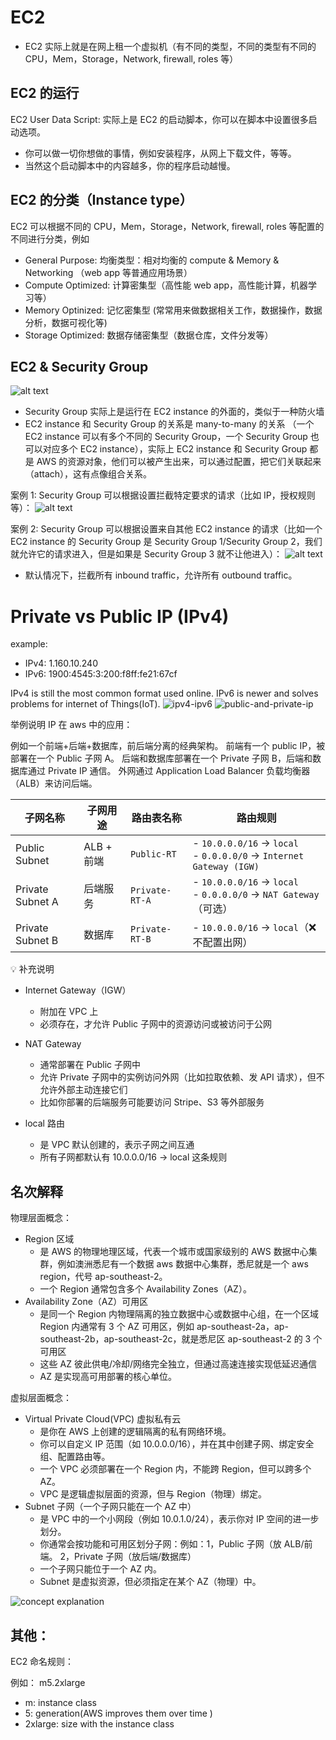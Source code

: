 # EC2

- EC2 实际上就是在网上租一个虚拟机（有不同的类型，不同的类型有不同的 CPU，Mem，Storage，Network, firewall, roles 等）

## EC2 的运行

EC2 User Data Script: 实际上是 EC2 的启动脚本，你可以在脚本中设置很多启动选项。

- 你可以做一切你想做的事情，例如安装程序，从网上下载文件，等等。
- 当然这个启动脚本中的内容越多，你的程序启动越慢。

## EC2 的分类（Instance type）

EC2 可以根据不同的 CPU，Mem，Storage，Network, firewall, roles 等配置的不同进行分类，例如

- General Purpose: 均衡类型：相对均衡的 compute & Memory & Networking （web app 等普通应用场景）
- Compute Optimized: 计算密集型（高性能 web app，高性能计算，机器学习等）
- Memory Optinized: 记忆密集型 (常常用来做数据相关工作，数据操作，数据分析，数据可视化等)
- Storage Optimized: 数据存储密集型（数据仓库，文件分发等）

## EC2 & Security Group

![alt text](https://github.com/DarrenDuanAU/Frontend_Notebook/blob/main/personalNotebook/cloud/aws/ec2/intro.png)

- Security Group 实际上是运行在 EC2 instance 的外面的，类似于一种防火墙
- EC2 instance 和 Security Group 的关系是 many-to-many 的关系 （一个 EC2 instance 可以有多个不同的 Security Group，一个 Security Group 也可以对应多个 EC2 instance），实际上 EC2 instance 和 Security Group 都是 AWS 的资源对象，他们可以被产生出来，可以通过配置，把它们关联起来（attach），这有点像组合关系。

案例 1:
Security Group 可以根据设置拦截特定要求的请求（比如 IP，授权规则等）：
![alt text](https://github.com/DarrenDuanAU/Frontend_Notebook/blob/main/personalNotebook/cloud/aws/ec2/example-1.png)

案例 2:
Security Group 可以根据设置来自其他 EC2 instance 的请求（比如一个 EC2 instance 的 Security Group 是 Security Group 1/Security Group 2，我们就允许它的请求进入，但是如果是 Security Group 3 就不让他进入）：
![alt text](https://github.com/DarrenDuanAU/Frontend_Notebook/blob/main/personalNotebook/cloud/aws/ec2/example-2.png)

- 默认情况下，拦截所有 inbound traffic，允许所有 outbound traffic。

# Private vs Public IP (IPv4)

example:

- IPv4: 1.160.10.240
- IPv6: 1900:4545:3:200:f8ff:fe21:67cf

IPv4 is still the most common format used online.
IPv6 is newer and solves problems for internet of Things(IoT).
![ipv4-ipv6](https://github.com/DarrenDuanAU/Frontend_Notebook/blob/main/personalNotebook/cloud/aws/ec2/ip.png)
![public-and-private-ip](https://github.com/DarrenDuanAU/Frontend_Notebook/blob/main/personalNotebook/cloud/aws/ec2/ip-2.png)

举例说明 IP 在 aws 中的应用：

例如一个前端+后端+数据库，前后端分离的经典架构。
前端有一个 public IP，被部署在一个 Public 子网 A。
后端和数据库部署在一个 Private 子网 B，后端和数据库通过 Private IP 通信。
外网通过 Application Load Balancer 负载均衡器 （ALB）来访问后端。

| 子网名称         | 子网用途   | 路由表名称     | 路由规则                                                              |
| ---------------- | ---------- | -------------- | --------------------------------------------------------------------- |
| Public Subnet    | ALB + 前端 | `Public-RT`    | - `10.0.0.0/16` → `local`<br>- `0.0.0.0/0` → `Internet Gateway (IGW)` |
| Private Subnet A | 后端服务   | `Private-RT-A` | - `10.0.0.0/16` → `local`<br>- `0.0.0.0/0` → `NAT Gateway`（可选）    |
| Private Subnet B | 数据库     | `Private-RT-B` | - `10.0.0.0/16` → `local`（❌ 不配置出网）                            |

💡 补充说明

- Internet Gateway（IGW）

  - 附加在 VPC 上
  - 必须存在，才允许 Public 子网中的资源访问或被访问于公网

- NAT Gateway

  - 通常部署在 Public 子网中
  - 允许 Private 子网中的实例访问外网（比如拉取依赖、发 API 请求），但不允许外部主动连接它们
  - 比如你部署的后端服务可能要访问 Stripe、S3 等外部服务

- local 路由
  - 是 VPC 默认创建的，表示子网之间互通
  - 所有子网都默认有 10.0.0.0/16 → local 这条规则

## 名次解释

物理层面概念：

- Region 区域
  - 是 AWS 的物理地理区域，代表一个城市或国家级别的 AWS 数据中心集群，例如澳洲悉尼有一个数据 aws 数据中心集群，悉尼就是一个 aws region，代号 ap-southeast-2。
  - 一个 Region 通常包含多个 Availability Zones（AZ）。
- Availability Zone（AZ）可用区
  - 是同一个 Region 内物理隔离的独立数据中心或数据中心组，在一个区域 Region 内通常有 3 个 AZ 可用区，例如 ap-southeast-2a，ap-southeast-2b，ap-southeast-2c，就是悉尼区 ap-southeast-2 的 3 个可用区
  - 这些 AZ 彼此供电/冷却/网络完全独立，但通过高速连接实现低延迟通信
  - AZ 是实现高可用部署的核心单位。

虚拟层面概念：

- Virtual Private Cloud(VPC) 虚拟私有云
  - 是你在 AWS 上创建的逻辑隔离的私有网络环境。
  - 你可以自定义 IP 范围（如 10.0.0.0/16），并在其中创建子网、绑定安全组、配置路由等。
  - 一个 VPC 必须部署在一个 Region 内，不能跨 Region，但可以跨多个 AZ。
  - VPC 是逻辑虚拟层面的资源，但与 Region（物理）绑定。
- Subnet 子网（一个子网只能在一个 AZ 中）
  - 是 VPC 中的一个小网段（例如 10.0.1.0/24），表示你对 IP 空间的进一步划分。
  - 你通常会按功能和可用区划分子网：例如：1，Public 子网（放 ALB/前端。 2，Private 子网（放后端/数据库）
  - 一个子网只能位于一个 AZ 内。
  - Subnet 是虚拟资源，但必须指定在某个 AZ（物理）中。

![concept explanation](https://github.com/DarrenDuanAU/Frontend_Notebook/blob/main/personalNotebook/cloud/aws/ec2/concept.png)

## 其他：

EC2 命名规则：

例如： m5.2xlarge

- m: instance class
- 5: generation(AWS improves them over time )
- 2xlarge: size with the instance class
